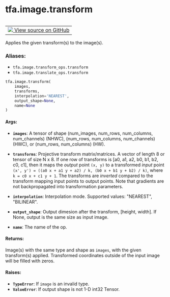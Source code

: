 <div itemscope itemtype="http://developers.google.com/ReferenceObject">
<meta itemprop="name" content="tfa.image.transform" />
<meta itemprop="path" content="Stable" />
</div>

# tfa.image.transform


<table class="tfo-notebook-buttons tfo-api" align="left">

<td>
  <a target="_blank" href="https://github.com/tensorflow/addons/tree/r0.6/tensorflow_addons/image/transform_ops.py#L33-L104">
    <img src="https://www.tensorflow.org/images/GitHub-Mark-32px.png" />
    View source on GitHub
  </a>
</td></table>



Applies the given transform(s) to the image(s).

### Aliases:

* `tfa.image.transform_ops.transform`
* `tfa.image.translate_ops.transform`


``` python
tfa.image.transform(
    images,
    transforms,
    interpolation='NEAREST',
    output_shape=None,
    name=None
)
```



<!-- Placeholder for "Used in" -->


#### Args:


* <b>`images`</b>: A tensor of shape (num_images, num_rows, num_columns,
  num_channels) (NHWC), (num_rows, num_columns, num_channels) (HWC), or
  (num_rows, num_columns) (HW).
* <b>`transforms`</b>: Projective transform matrix/matrices. A vector of length 8 or
  tensor of size N x 8. If one row of transforms is
  [a0, a1, a2, b0, b1, b2, c0, c1], then it maps the *output* point
  `(x, y)` to a transformed *input* point
  `(x', y') = ((a0 x + a1 y + a2) / k, (b0 x + b1 y + b2) / k)`,
  where `k = c0 x + c1 y + 1`. The transforms are *inverted* compared to
  the transform mapping input points to output points. Note that
  gradients are not backpropagated into transformation parameters.
* <b>`interpolation`</b>: Interpolation mode.
  Supported values: "NEAREST", "BILINEAR".
* <b>`output_shape`</b>: Output dimesion after the transform, [height, width].
  If None, output is the same size as input image.

* <b>`name`</b>: The name of the op.


#### Returns:

Image(s) with the same type and shape as `images`, with the given
transform(s) applied. Transformed coordinates outside of the input image
will be filled with zeros.



#### Raises:


* <b>`TypeError`</b>: If `image` is an invalid type.
* <b>`ValueError`</b>: If output shape is not 1-D int32 Tensor.
